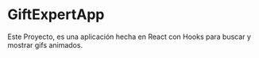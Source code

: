 # GiftExpertApp

Este Proyecto, es una aplicación hecha en React con Hooks para buscar y mostrar gifs animados.